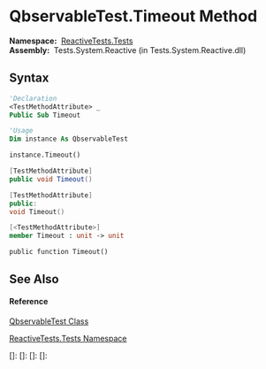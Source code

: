 # QbservableTest.Timeout Method

**Namespace:**  [ReactiveTests.Tests](ReactiveTests.Tests\ReactiveTests.Tests.md)  
**Assembly:**  Tests.System.Reactive (in Tests.System.Reactive.dll)

## Syntax

```vb
'Declaration
<TestMethodAttribute> _
Public Sub Timeout
```

```vb
'Usage
Dim instance As QbservableTest

instance.Timeout()
```

```csharp
[TestMethodAttribute]
public void Timeout()
```

```c++
[TestMethodAttribute]
public:
void Timeout()
```

```fsharp
[<TestMethodAttribute>]
member Timeout : unit -> unit 
```

```jscript
public function Timeout()
```

## See Also

#### Reference

[QbservableTest Class](QbservableTest\QbservableTest.md)

[ReactiveTests.Tests Namespace](ReactiveTests.Tests\ReactiveTests.Tests.md)

[]: 
[]: 
[]: 
[]: 